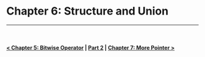 Chapter 6: Structure and Union
==============================

<hr />
<br />

#### [< Chapter 5: Bitwise Operator](./../chapter_05/note.md) | [Part 2](./../part_2.md) | [Chapter 7: More Pointer >](./../chapter_07/note.md)